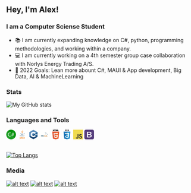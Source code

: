 ## Hey, I'm Alex!

### I am a Computer Sciense Student
- 📚 I am currently expanding knowledge on C#, python, programming methodologies, and working within a company.
- 💻 I am currently working on a 4th semester group case collaboration with Norlys Energy Trading A/S.
- 🚀 2022 Goals: Lean more abount C#, MAUI & App development, Big Data, AI & MachineLearning

### Stats
![My GitHub stats](https://github-readme-stats.vercel.app/api?username=wrexbg&theme=react&show_icons=true&count_private=true)

### Languages and Tools
<code><img src="https://raw.githubusercontent.com/github/explore/80688e429a7d4ef2fca1e82350fe8e3517d3494d/topics/csharp/csharp.png" alt="c#" width="26px"></code>
<code><img src="https://raw.githubusercontent.com/github/explore/80688e429a7d4ef2fca1e82350fe8e3517d3494d/topics/java/java.png" alt="java" width="26px"></code>
<code><img src="https://raw.githubusercontent.com/github/explore/80688e429a7d4ef2fca1e82350fe8e3517d3494d/topics/cpp/cpp.png" alt="c++" width="26px"></code>
<code><img src="https://raw.githubusercontent.com/github/explore/80688e429a7d4ef2fca1e82350fe8e3517d3494d/topics/mysql/mysql.png" alt="MySQL" width="26px"></code>
<code><img src="https://raw.githubusercontent.com/github/explore/80688e429a7d4ef2fca1e82350fe8e3517d3494d/topics/html/html.png" alt="html5" width="26px"></code>
<code><img src="https://raw.githubusercontent.com/github/explore/80688e429a7d4ef2fca1e82350fe8e3517d3494d/topics/css/css.png" alt="css3" width="26px"></code>
<code><img src="https://raw.githubusercontent.com/github/explore/80688e429a7d4ef2fca1e82350fe8e3517d3494d/topics/javascript/javascript.png" alt="javascript" width="26px"></code>
<code><img src="https://raw.githubusercontent.com/github/explore/80688e429a7d4ef2fca1e82350fe8e3517d3494d/topics/bootstrap/bootstrap.png" alt="bootstrap" width="26px"></code>
<br />
<br />


[![Top Langs](https://github-readme-stats.vercel.app/api/top-langs/?username=WrexBG&theme=react&show_icons=true&count_private=true)](https://github.com/WrexBG/github-readme-stats)

### Media
<a href="https://www.linkedin.com/in/aleksandar-stavrev-779493195/"> ![alt text](https://img.shields.io/badge/-LinkedIn-0e76a8?style=plastic&logo=linkedIn)</a>
<a href="https://github.com/WrexBG"> ![alt text](https://img.shields.io/badge/-GitHub-0e76a8?style=plastic&logo=GitHub&color=555555)</a>
<a href="https://discordapp.com/users/264678926607974400/"> ![alt text](https://img.shields.io/badge/-Discord-0e76a8?style=plastic&logo=Discord&color=111177)</a>
